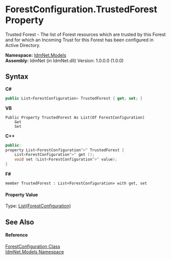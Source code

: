 # ForestConfiguration.TrustedForest Property 
 

Trusted Forest - The list of Forest resources which are trusted by this Forest and for which an Incoming Trust for this Forest has been configured in Active Directory.

**Namespace:**&nbsp;<a href="N_IdmNet_Models">IdmNet.Models</a><br />**Assembly:**&nbsp;IdmNet (in IdmNet.dll) Version: 1.0.0.0 (1.0.0)

## Syntax

**C#**<br />
``` C#
public List<ForestConfiguration> TrustedForest { get; set; }
```

**VB**<br />
``` VB
Public Property TrustedForest As List(Of ForestConfiguration)
	Get
	Set
```

**C++**<br />
``` C++
public:
property List<ForestConfiguration^>^ TrustedForest {
	List<ForestConfiguration^>^ get ();
	void set (List<ForestConfiguration^>^ value);
}
```

**F#**<br />
``` F#
member TrustedForest : List<ForestConfiguration> with get, set

```


#### Property Value
Type: <a href="http://msdn2.microsoft.com/en-us/library/6sh2ey19" target="_blank">List</a>(<a href="T_IdmNet_Models_ForestConfiguration">ForestConfiguration</a>)

## See Also


#### Reference
<a href="T_IdmNet_Models_ForestConfiguration">ForestConfiguration Class</a><br /><a href="N_IdmNet_Models">IdmNet.Models Namespace</a><br />